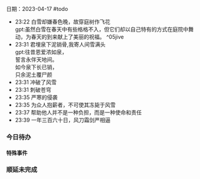 日期：2023-04-17
#todo
- 23:22 白雪却嫌春色晚，故穿庭树作飞花<br>gpt:虽然白雪在春天中有些格格不入，但它们却以自己特有的方式在庭院中舞动，为春天的到来献上了美丽的祝福。 ^05jive
- 23:31 君埋泉下泥销骨,我寄人间雪满头<br>gpt:往昔恩爱浓如泉，<br>誓言永伴天地间。<br>如今泉下长已销，<br>只余泥土覆尸颜
- 23:31 冲破了风雪<br>
- 23:31 刺破苍穹
- 23:35 严寒的侵袭
- 23:35 为众人抱薪者，不可使其冻毙于风雪
- 23:37 帮助他人并不是一种负担，而是一种使命和责任
- 23:39 一年三百六十日，风刀霜剑严相逼

### 今日待办

#### 特殊事件



### 顺延未完成



